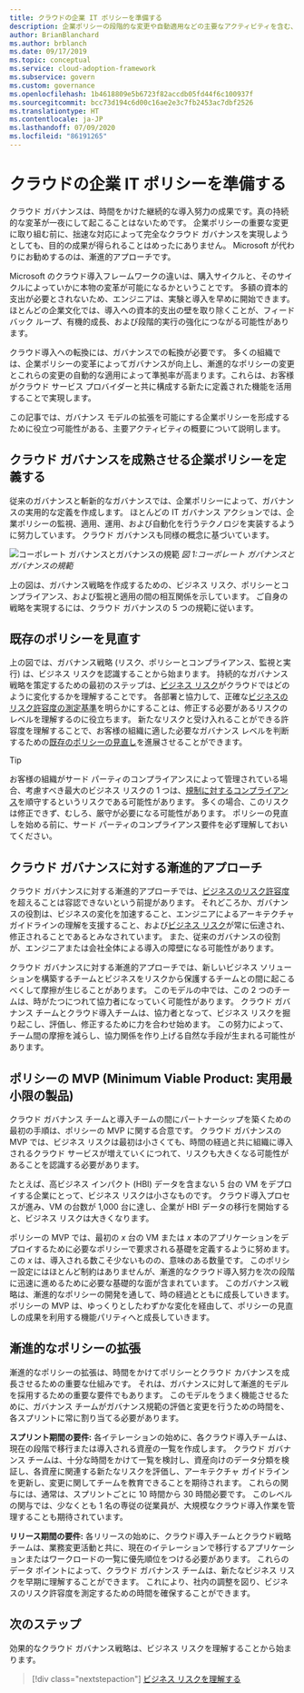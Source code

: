 ```yaml
---
title: クラウドの企業 IT ポリシーを準備する
description: 企業ポリシーの段階的な変更や自動適用などの主要なアクティビティを含む、拡張されたガバナンス モデルを有効にできるようにします。
author: BrianBlanchard
ms.author: brblanch
ms.date: 09/17/2019
ms.topic: conceptual
ms.service: cloud-adoption-framework
ms.subservice: govern
ms.custom: governance
ms.openlocfilehash: 1b4618809e5b6723f82accdb05fd44f6c100937f
ms.sourcegitcommit: bcc73d194c6d00c16ae2e3c7fb2453ac7dbf2526
ms.translationtype: HT
ms.contentlocale: ja-JP
ms.lasthandoff: 07/09/2020
ms.locfileid: "86191265"
---
```

# <a name="prepare-corporate-it-policy-for-the-cloud"></a>クラウドの企業 IT ポリシーを準備する

クラウド ガバナンスは、時間をかけた継続的な導入努力の成果です。真の持続的な変革が一夜にして起こることはないためです。 企業ポリシーの重要な変更に取り組む前に、拙速な対応によって完全なクラウド ガバナンスを実現しようとしても、目的の成果が得られることはめったにありません。 Microsoft が代わりにお勧めするのは、漸進的アプローチです。

Microsoft のクラウド導入フレームワークの違いは、購入サイクルと、そのサイクルによっていかに本物の変革が可能になるかということです。 多額の資本的支出が必要とされないため、エンジニアは、実験と導入を早めに開始できます。 ほとんどの企業文化では、導入への資本的支出の壁を取り除くことが、フィードバック ループ、有機的成長、および段階的実行の強化につながる可能性があります。

クラウド導入への転換には、ガバナンスでの転換が必要です。 多くの組織では、企業ポリシーの変革によってガバナンスが向上し、漸進的なポリシーの変更とこれらの変更の自動的な適用によって準拠率が高まります。これらは、お客様がクラウド サービス プロバイダーと共に構成する新たに定義された機能を活用することで実現します。

この記事では、ガバナンス モデルの拡張を可能にする企業ポリシーを形成するために役立つ可能性がある、主要アクティビティの概要について説明します。

## <a name="define-corporate-policy-to-mature-cloud-governance"></a>クラウド ガバナンスを成熟させる企業ポリシーを定義する

従来のガバナンスと斬新的なガバナンスでは、企業ポリシーによって、ガバナンスの実用的な定義を作成します。 ほとんどの IT ガバナンス アクションでは、企業ポリシーの監視、適用、運用、および自動化を行うテクノロジを実装するように努力しています。 クラウド ガバナンスも同様の概念に基づいています。

![コーポレート ガバナンスとガバナンスの規範](../../_images/operational-transformation-govern-large.png)
_図 1:コーポレート ガバナンスとガバナンスの規範_

上の図は、ガバナンス戦略を作成するための、ビジネス リスク、ポリシーとコンプライアンス、および監視と適用の間の相互関係を示しています。 ご自身の戦略を実現するには、クラウド ガバナンスの 5 つの規範に従います。

## <a name="review-existing-policies"></a>既存のポリシーを見直す

上の図では、ガバナンス戦略 (リスク、ポリシーとコンプライアンス、監視と実行) は、ビジネス リスクを認識することから始まります。 持続的なガバナンス戦略を策定するための最初のステップは、[ビジネス リスク](./business-risk.md)がクラウドではどのように変化するかを理解することです。 各部署と協力して、正確な[ビジネスのリスク許容度の測定基準](./risk-tolerance.md)を明らかにすることは、修正する必要があるリスクのレベルを理解するのに役立ちます。 新たなリスクと受け入れることができる許容度を理解することで、お客様の組織に適した必要なガバナンス レベルを判断するための[既存のポリシーの見直し](./cloud-policy-review.md)を進展させることができます。

> [!TIP]
> お客様の組織がサード パーティのコンプライアンスによって管理されている場合、考慮すべき最大のビジネス リスクの 1 つは、[規制に対するコンプライアンス](./regulatory-compliance.md)を順守するというリスクである可能性があります。 多くの場合、このリスクは修正できず、むしろ、厳守が必要になる可能性があります。 ポリシーの見直しを始める前に、サード パーティのコンプライアンス要件を必ず理解しておいてください。

## <a name="an-incremental-approach-to-cloud-governance"></a>クラウド ガバナンスに対する漸進的アプローチ

クラウド ガバナンスに対する漸進的アプローチでは、[ビジネスのリスク許容度](./risk-tolerance.md)を超えることは容認できないという前提があります。 それどころか、ガバナンスの役割は、ビジネスの変化を加速すること、エンジニアによるアーキテクチャ ガイドラインの理解を支援すること、および[ビジネス リスク](./business-risk.md)が常に伝達され、修正されることであるとみなされています。 また、従来のガバナンスの役割が、エンジニアまたは会社全体による導入の障壁になる可能性があります。

クラウド ガバナンスに対する漸進的アプローチでは、新しいビジネス ソリューションを構築するチームとビジネスをリスクから保護するチームとの間に起こるべくして摩擦が生じることがあります。 このモデルの中では、この 2 つのチームは、時がたつにつれて協力者になっていく可能性があります。 クラウド ガバナンス チームとクラウド導入チームは、協力者となって、ビジネス リスクを掘り起こし、評価し、修正するために力を合わせ始めます。 この努力によって、チーム間の摩擦を減らし、協力関係を作り上げる自然な手段が生まれる可能性があります。

## <a name="minimum-viable-product-mvp-for-policy"></a>ポリシーの MVP (Minimum Viable Product: 実用最小限の製品)

クラウド ガバナンス チームと導入チームの間にパートナーシップを築くための最初の手順は、ポリシーの MVP に関する合意です。 クラウド ガバナンスの MVP では、ビジネス リスクは最初は小さくても、時間の経過と共に組織に導入されるクラウド サービスが増えていくにつれて、リスクも大きくなる可能性があることを認識する必要があります。

<!-- cSpell:ignore HBI -->

たとえば、高ビジネス インパクト (HBI) データを含まない 5 台の VM をデプロイする企業にとって、ビジネス リスクは小さなものです。 クラウド導入プロセスが進み、VM の台数が 1,000 台に達し、企業が HBI データの移行を開始すると、ビジネス リスクは大きくなります。

ポリシーの MVP では、最初の _x_ 台の VM または _x_ 本のアプリケーションをデプロイするために必要なポリシーで要求される基礎を定義するように努めます。この _x_ は、導入される数こそ少ないものの、意味のある数量です。 このポリシー設定にはほとんど制約はありませんが、漸進的なクラウド導入努力を次の段階に迅速に進めるために必要な基礎的な面が含まれています。 このガバナンス戦略は、漸進的なポリシーの開発を通して、時の経過とともに成長していきます。 ポリシーの MVP は、ゆっくりとしたわずかな変化を経由して、ポリシーの見直しの成果を利用する機能パリティへと成長していきます。

## <a name="incremental-policy-growth"></a>漸進的なポリシーの拡張

漸進的なポリシーの拡張は、時間をかけてポリシーとクラウド カバナンスを成長させるための重要な仕組みです。 それは、ガバナンスに対して漸進的モデルを採用するための重要な要件でもあります。 このモデルをうまく機能させるために、ガバナンス チームがガバナンス規範の評価と変更を行うための時間を、各スプリントに常に割り当てる必要があります。

**スプリント期間の要件:** 各イテレーションの始めに、各クラウド導入チームは、現在の段階で移行または導入される資産の一覧を作成します。 クラウド ガバナンス チームは、十分な時間をかけて一覧を検討し、資産向けのデータ分類を検証し、各資産に関連する新たなリスクを評価し、アーキテクチャ ガイドラインを更新し、変更に関してチームを教育できることを期待されます。 これらの関与には、通常は、スプリントごとに 10 時間から 30 時間必要です。 このレベルの関与では、少なくとも 1 名の専従の従業員が、大規模なクラウド導入作業を管理することも期待されています。

**リリース期間の要件:** 各リリースの始めに、クラウド導入チームとクラウド戦略チームは、業務変更活動と共に、現在のイテレーションで移行するアプリケーションまたはワークロードの一覧に優先順位をつける必要があります。 これらのデータ ポイントによって、クラウド ガバナンス チームは、新たなビジネス リスクを早期に理解することができます。 これにより、社内の調整を図り、ビジネスのリスク許容度を測定するための時間を確保することができます。

## <a name="next-steps"></a>次のステップ

効果的なクラウド ガバナンス戦略は、ビジネス リスクを理解することから始まります。

> [!div class="nextstepaction"]
> [ビジネス リスクを理解する](./business-risk.md)
